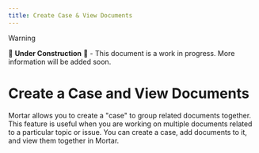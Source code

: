 ```yaml
---
title: Create Case & View Documents
---
```


> [!WARNING]
>
> 🚧 **Under Construction** 🚧 - This document is a work in progress. More information will be added soon.

# Create a Case and View Documents

Mortar allows you to create a "case" to group related documents together. This feature is useful when you are working on multiple documents related to a particular topic or issue. You can create a case, add documents to it, and view them together in Mortar.
